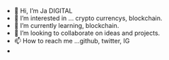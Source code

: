 - 👋 Hi, I’m  Ja DIGITAL
- 👀 I’m interested in ... crypto currencys, blockchain.
- 🌱 I’m currently learning, blockchain.
- 💞️ I’m looking to collaborate on ideas and projects.
- 📫 How to reach me ...github, twitter, IG
- 

<!---
1980DIGITAL/1980DIGITAL is a ✨ special ✨ repository because its `README.md` (this file) appears on your GitHub profile.
You can click the Preview link to take a look at your changes.
--->
